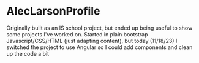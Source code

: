 # AlecLarsonProfile
Originally built as an IS school project, but ended up being useful to show some projects I've worked on. Started in plain bootstrap Javascript/CSS/HTML (just adapting content), but today (11/18/23) I switched 
the project to use Angular so I could add components and clean up the code a bit
